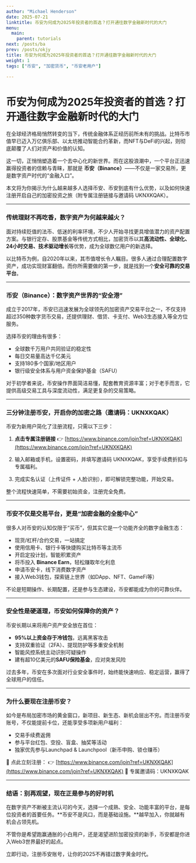 ```yaml
---
author: "Michael Henderson"
date: 2025-07-21
linktitle: 币安为何成为2025年投资者的首选？打开通往数字金融新时代的大门
menu:
  main:
    parent: tutorials
next: /posts/ba
prev: /posts/okjy
title: 币安为何成为2025年投资者的首选？打开通往数字金融新时代的大门
weight: 1
tags: ["币安", "加密货币", "币安老用户"]

---
```


# 币安为何成为2025年投资者的首选？打开通往数字金融新时代的大门

在全球经济格局悄然转变的当下，传统金融体系正经历前所未有的挑战。比特币市值早已迈入万亿俱乐部、以太坊推动智能合约革新，而NFT与DeFi的兴起，则彻底颠覆了人们对资产和价值的认知。

这一切，正悄悄塑造着一个去中心化的新世界。而在这股浪潮中，一个平台正迅速赢得投资者的信赖与青睐，那就是 **币安（Binance）**——不仅是一家交易所，更是数字资产时代的“金融入口”。

本文将为你揭示为什么越来越多人选择币安、币安到底有什么优势，以及如何快速注册开启自己的加密投资之旅（附专属注册链接与邀请码 UKNXKQAK）。

---

### 传统理财不再吃香，数字资产为何越来越火？

面对持续贬值的法币、低迷的利率环境，不少人开始寻找更具增值潜力的资产配置方案。与银行定存、股票基金等传统方式相比，加密货币以其**高流动性、全球化、24小时交易、技术驱动增长**等优势，成为全球数亿用户的新选择。

以比特币为例，自2020年以来，其市值增长令人瞩目。很多人通过合理配置数字资产，成功实现财富翻倍。而你所需要做的第一步，就是找到一个**安全可靠的交易平台**。

---

### 币安（Binance）：数字资产世界的“安全港”

成立于2017年，币安已迅速发展为全球领先的加密资产交易平台之一，不仅支持超过350种数字货币交易，还提供理财、借贷、卡支付、Web3生态接入等全方位服务。

选择币安的理由有很多：

* 全球数千万用户共同验证的稳定性
* 每日交易量高达千亿美元
* 支持180多个国家/地区用户
* 银行级安全体系与用户资金保护基金（SAFU）

对于初学者来说，币安操作界面简洁易懂，配套教育资源丰富；对于老手而言，它提供高级交易工具与深度流动性，满足更复杂的交易策略。

---

### 三分钟注册币安，开启你的加密之路（邀请码：UKNXKQAK）

币安为新用户简化了注册流程，只需以下三步：

1. **点击专属注册链接**
   👉 [https://www.binance.com/join?ref=UKNXKQAK](https://www.binance.com/join?ref=UKNXKQAK)

2. 输入邮箱或手机，设置密码，并填写邀请码 UKNXKQAK，享受手续费折扣与专属福利。

3. 完成实名认证（上传证件 + 人脸识别），即可解锁完整功能，开始交易。

整个流程快速简单，不需要初始资金，注册完全免费。

---

### 币安不仅是交易平台，更是“加密金融的全能中心”

很多人对币安的认知仅限于“买币”，但其实它是一个功能齐全的数字金融生态：

* 现货/杠杆/合约交易，一站搞定
* 使用信用卡、银行卡等快捷购买比特币等主流币
* 开启定投计划，智能积累资产
* 将币投入 **Binance Earn**，轻松赚取年化利息
* 申请币安卡，线下消费数字资产
* 接入Web3钱包，探索链上世界（如DApp、NFT、GameFi等）

不论是短期操作、长期配置，还是参与生态建设，币安都能成为你的可靠伙伴。

---

### 安全性是硬道理，币安如何保障你的资产？

币安长期以来将用户资产安全放在首位：

* **95%以上资金存于冷钱包**，远离黑客攻击
* 支持双重验证（2FA）、提现防护等多重安全机制
* 智能风控系统主动识别可疑操作
* 建有超10亿美元的**SAFU保险基金**，应对突发风险

过去多年，币安在多次面对行业安全事件时，始终能快速响应、稳定运营，赢得了全球用户的信任。

---

### 为什么要现在注册币安？

如今是布局加密市场的黄金窗口，新项目、新生态、新机会层出不穷。而注册币安账号，不仅能提前卡位，还能享受多项新用户福利：

* 交易手续费返佣
* 参与平台红包、空投、盲盒、抽奖等活动
* 独家优先参与Launchpad & Launchpool（新币申购、锁仓赚币）

📌 点此立刻注册：
👉 [https://www.binance.com/join?ref=UKNXKQAK](https://www.binance.com/join?ref=UKNXKQAK)
📌 专属邀请码：UKNXKQAK

---

### 结语：别再观望，现在正是参与的好时机

在数字资产不断被主流认可的今天，选择一个成熟、安全、功能丰富的平台，是每位投资者的首要任务。\*\*币安不是风口，而是基础设施。\*\*越早加入，你就越有机会占领先机。

不管你是希望跑赢通胀的小白用户，还是渴望进阶加密投资的新手，币安都是你进入Web3世界最好的起点。

立即行动，注册币安账号，让你的2025不再错过数字黄金时代。

